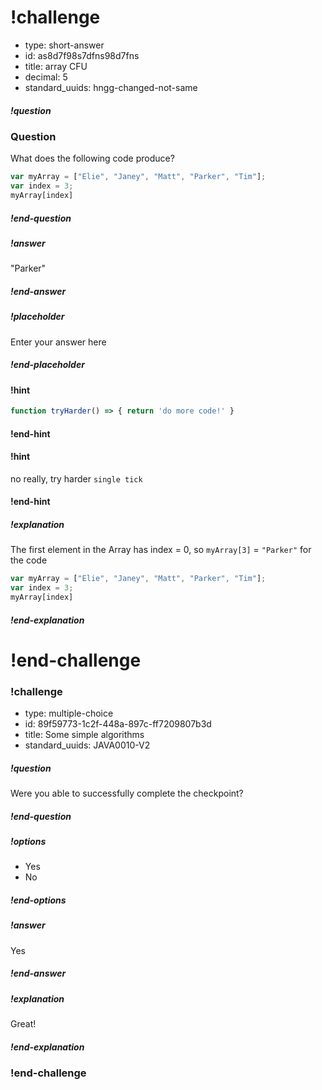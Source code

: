 # !challenge

* type: short-answer
* id: as8d7f98s7dfns98d7fns
* title: array CFU
* decimal: 5
* standard_uuids: hngg-changed-not-same

##### !question

### Question

What does the following code produce?

```javascript
var myArray = ["Elie", "Janey", "Matt", "Parker", "Tim"];
var index = 3;
myArray[index]
```

##### !end-question

##### !answer

"Parker"

##### !end-answer



##### !placeholder

Enter your answer here

##### !end-placeholder

#### !hint

```js
function tryHarder() => { return 'do more code!' }
```

#### !end-hint


#### !hint

no really, try harder
`single tick`

#### !end-hint


##### !explanation

The first element in the Array has index = 0, so `myArray[3]` = `"Parker"` for the code

```js
var myArray = ["Elie", "Janey", "Matt", "Parker", "Tim"];
var index = 3;
myArray[index]
```

##### !end-explanation

# !end-challenge

### !challenge

- type: multiple-choice
- id: 89f59773-1c2f-448a-897c-ff7209807b3d
- title: Some simple algorithms
- standard_uuids: JAVA0010-V2

##### !question

Were you able to successfully complete the checkpoint?

##### !end-question

##### !options

- Yes
- No

##### !end-options

##### !answer

Yes

##### !end-answer

##### !explanation

Great!

##### !end-explanation

### !end-challenge

